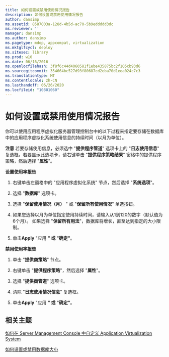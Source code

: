 ```yaml
---
title: 如何设置或禁用使用情况报告
description: 如何设置或禁用使用情况报告
author: dansimp
ms.assetid: 8587003a-128d-4b5d-ac70-5b9eddddd3dc
ms.reviewer: ''
manager: dansimp
ms.author: dansimp
ms.pagetype: mdop, appcompat, virtualization
ms.mktglfcycl: deploy
ms.sitesec: library
ms.prod: w10
ms.date: 06/16/2016
ms.openlocfilehash: 3f8f6c44d4060581f1ebe435875bc2f105cb93d6
ms.sourcegitcommit: 354664bc527d93f80687cd2eba70d1eea024c7c3
ms.translationtype: MT
ms.contentlocale: zh-CN
ms.lasthandoff: 06/26/2020
ms.locfileid: "10801060"
---
```

# 如何设置或禁用使用情况报告


你可以使用应用程序虚拟化服务器管理控制台中的以下过程来指定要存储在数据库中的应用程序虚拟化系统使用信息的持续时间（以月为单位）。

**注意** 若要存储使用信息，必须选中 "**提供程序管道**" 选项卡上的 "**日志使用信息**" 复选框。若要显示此选项卡，请右键单击 "**提供程序策略结果**" 窗格中的提供程序策略，然后选择 "**属性**"。

 

**设置使用率报告**

1.  右键单击左窗格中的 "应用程序虚拟化系统" 节点，然后选择 "**系统选项**"。

2.  选择 "**数据库**" 选项卡。

3.  选择 "**保留使用情况（月）** " 或 "**保留所有使用情况**" 单选按钮。

4.  如果您选择以月为单位指定使用持续时间，请输入从1到120的数字（默认值为6个月）。 如果选择 "**保留所有用法**"，数据库将增长，直至达到指定的大小限制。

5.  单击**Apply** "应用 **" 或 "确定"**。

**禁用使用率报告**

1.  单击 "**提供商策略**" 节点。

2.  右键单击 "**提供程序策略**"，然后选择 "**属性**"。

3.  选择 "**提供商管道**" 选项卡。

4.  清除 "**日志使用情况信息**" 复选框。

5.  单击**Apply** "应用 **" 或 "确定"**。

## 相关主题


[如何在 Server Management Console 中自定义 Application Virtualization System](how-to-customize-an-application-virtualization-system-in-the-server-management-console.md)

[如何设置或禁用数据库大小](how-to-set-up-or-disable-database-size.md)

 

 





